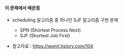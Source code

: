 #### 이 문제에서 배운점 
- scheduling 알고리즘 중 하나인 SJF 알고리즘 구현 문제
  - SPN (Shortest Process Next)
  - SJF (Shortest Job First)


- 참고자료 : https://wonit.tistory.com/104

